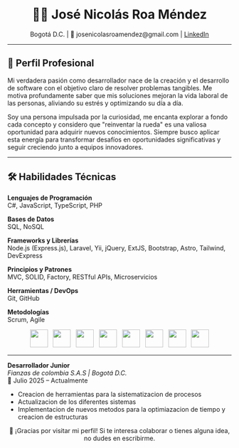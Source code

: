 <h1 align="center">👨‍💻 José Nicolás Roa Méndez</h1>
<p align="center">
Bogotá D.C. | 📧 josenicolasroamendez@gmail.com | <a href="https://linkedin.com/in/devnroa">LinkedIn</a>
</p>

---

## 🚀 Perfil Profesional

Mi verdadera pasión como desarrollador nace de la creación y el desarrollo de software con el objetivo claro de resolver problemas tangibles. Me motiva profundamente saber que mis soluciones mejoran la vida laboral de las personas, aliviando su estrés y optimizando su día a día.

Soy una persona impulsada por la curiosidad, me encanta explorar a fondo cada concepto y considero que "reinventar la rueda" es una valiosa oportunidad para adquirir nuevos conocimientos. Siempre busco aplicar esta energía para transformar desafíos en oportunidades significativas y seguir creciendo junto a equipos innovadores.

---

## 🛠️ Habilidades Técnicas

**Lenguajes de Programación**  
C#, JavaScript, TypeScript, PHP

**Bases de Datos**  
SQL, NoSQL

**Frameworks y Librerías**  
Node.js (Express.js), Laravel, Yii, jQuery, ExtJS, Bootstrap, Astro, Tailwind, DevExpress

**Principios y Patrones**  
MVC, SOLID, Factory, RESTful APIs, Microservicios

**Herramientas / DevOps**  
Git, GitHub

**Metodologías**  
Scrum, Agile

<p align="center">
  <img src="https://cdn.jsdelivr.net/gh/devicons/devicon/icons/javascript/javascript-original.svg" width="40" />&nbsp;&nbsp;
  <img src="https://cdn.jsdelivr.net/gh/devicons/devicon/icons/php/php-original.svg" width="40" />&nbsp;&nbsp;
  <img src="https://cdn.jsdelivr.net/gh/devicons/devicon/icons/csharp/csharp-original.svg" width="40" />&nbsp;&nbsp;
  <img src="https://cdn.jsdelivr.net/gh/devicons/devicon/icons/nodejs/nodejs-original.svg" width="40" />&nbsp;&nbsp;
  <img src="https://laravel.com/img/logomark.min.svg" width="40" />&nbsp;&nbsp;
  <img src="https://cdn.jsdelivr.net/gh/devicons/devicon/icons/mysql/mysql-original.svg" width="40" />&nbsp;&nbsp;
  <img src="https://cdn.jsdelivr.net/gh/devicons/devicon/icons/git/git-original.svg" width="40" />&nbsp;&nbsp;
  <img src="https://cdn.jsdelivr.net/gh/devicons/devicon/icons/github/github-original.svg" width="40" />
</p>

---

**Desarrollador Junior**  
*Fianzas de colombia S.A.S | Bogotá D.C.*  
📅 Julio 2025 – Actualmente  
- Creacion de herramientas para la sistematizacion de procesos  
- Actualizacion de los diferentes sistemas  
- Implementacion de nuevos metodos para la optimiazacion de tiempo y creacion de estructuras

<p align="center">
  💬 ¡Gracias por visitar mi perfil!  
  Si te interesa colaborar o tienes alguna idea, no dudes en escribirme.
</p>
